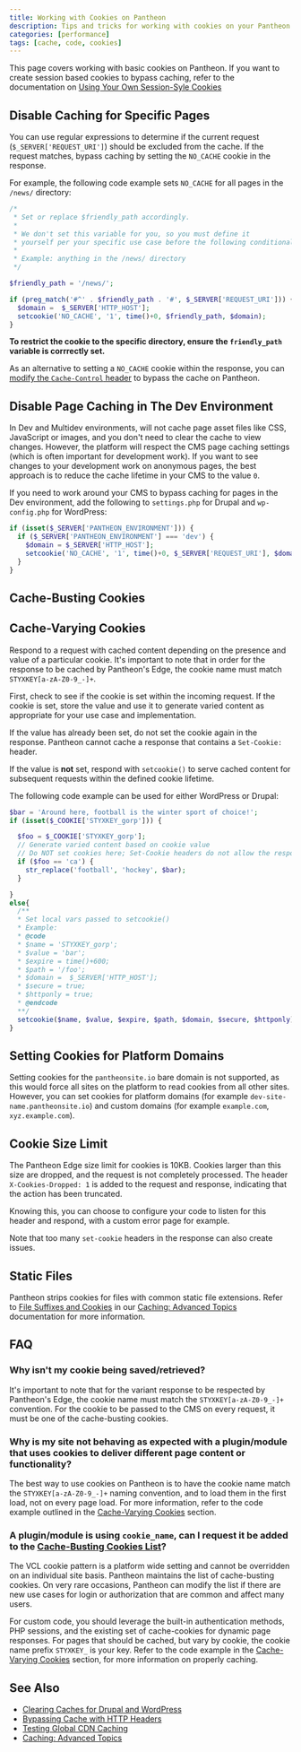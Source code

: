 ```yaml
---
title: Working with Cookies on Pantheon
description: Tips and tricks for working with cookies on your Pantheon Drupal and WordPress sites.
categories: [performance]
tags: [cache, code, cookies]
---
```


This page covers working with basic cookies on Pantheon. If you want to create session based cookies to bypass caching, refer to the documentation on [Using Your Own Session-Syle Cookies](/caching-advanced-topics/#using-your-own-session-style-cookies)

## Disable Caching for Specific Pages

You can use regular expressions to determine if the current request (`$_SERVER['REQUEST_URI']`) should be excluded from the cache. If the request matches, bypass caching by setting the `NO_CACHE` cookie in the response.

For example, the following code example sets `NO_CACHE` for all pages in the `/news/` directory:

```php
/*
 * Set or replace $friendly_path accordingly.
 *
 * We don't set this variable for you, so you must define it
 * yourself per your specific use case before the following conditional.
 *
 * Example: anything in the /news/ directory
 */

$friendly_path = '/news/';

if (preg_match('#^' . $friendly_path . '#', $_SERVER['REQUEST_URI'])) {
  $domain =  $_SERVER['HTTP_HOST'];
  setcookie('NO_CACHE', '1', time()+0, $friendly_path, $domain);
}
```

**To restrict the cookie to the specific directory, ensure the `friendly_path` variable is corrrectly set.**

As an alternative to setting a `NO_CACHE` cookie within the response, you can [modify the `Cache-Control` header](/cache-control) to bypass the cache on Pantheon.

## Disable Page Caching in The Dev Environment

In Dev and Multidev environments, 
will not cache page asset files like CSS, JavaScript or images, and you don't need to clear the cache to view changes. However, the platform will respect the CMS page caching settings (which is often important for development work). If you want to see changes to your development work on anonymous pages, the best approach is to reduce the cache lifetime in your CMS to the value `0`.

If you need to work around your CMS to bypass caching for pages in the Dev environment, add the following to `settings.php` for Drupal and `wp-config.php` for WordPress:

```php
if (isset($_SERVER['PANTHEON_ENVIRONMENT'])) {
  if ($_SERVER['PANTHEON_ENVIRONMENT'] === 'dev') {
    $domain = $_SERVER['HTTP_HOST'];
    setcookie('NO_CACHE', '1', time()+0, $_SERVER['REQUEST_URI'], $domain);
  }
}
```

## Cache-Busting Cookies

<Partial file="cache-busting.md" />

## Cache-Varying Cookies

Respond to a request with cached content depending on the presence and value of a particular cookie. It's important to note that in order for the response to be cached by Pantheon's Edge, the cookie name must match `STYXKEY[a-zA-Z0-9_-]+`.

First, check to see if the cookie is set within the incoming request. If the cookie is set, store the value and use it to generate varied content as appropriate for your use case and implementation.

<Alert title="Note" type="info">

If the value has already been set, do not set the cookie again in the response. Pantheon cannot cache a response that contains a `Set-Cookie:` header.

</Alert>

If the value is **not** set, respond with `setcookie()` to serve cached content for subsequent requests within the defined cookie lifetime.

The following code example can be used for either WordPress or Drupal:

```php
$bar = 'Around here, football is the winter sport of choice!';
if (isset($_COOKIE['STYXKEY_gorp'])) {

  $foo = $_COOKIE['STYXKEY_gorp'];
  // Generate varied content based on cookie value
  // Do NOT set cookies here; Set-Cookie headers do not allow the response to be cached
  if ($foo == 'ca') {
    str_replace('football', 'hockey', $bar);
  }

}
else{
  /**
  * Set local vars passed to setcookie()
  * Example:
  * @code
  * $name = 'STYXKEY_gorp';
  * $value = 'bar';
  * $expire = time()+600;
  * $path = '/foo';
  * $domain =  $_SERVER['HTTP_HOST'];
  * $secure = true;
  * $httponly = true;
  * @endcode
  **/
  setcookie($name, $value, $expire, $path, $domain, $secure, $httponly);
}
```

## Setting Cookies for Platform Domains

Setting cookies for the `pantheonsite.io` bare domain is not supported, as this would force all sites on the platform to read cookies from all other sites. However, you can set cookies for platform domains (for example `dev-site-name.pantheonsite.io`) and custom domains (for example `example.com`, `xyz.example.com`).

## Cookie Size Limit

The Pantheon Edge size limit for cookies is 10KB. Cookies larger than this size are dropped, and the request is not completely processed. The header `X-Cookies-Dropped: 1` is added to the request and response, indicating that the action has been truncated.

Knowing this, you can choose to configure your code to listen for this header and respond, with a custom error page for example.

Note that too many `set-cookie` headers in the response can also create issues.

## Static Files

Pantheon strips cookies for files with common static file extensions. Refer to [File Suffixes and Cookies](/caching-advanced-topics#file-suffixes-and-cookies) in our [Caching: Advanced Topics](/caching-advanced-topics) documentation for more information.

## FAQ

### Why isn't my cookie being saved/retrieved?

It's important to note that for the variant response to be respected by Pantheon's Edge, the cookie name must match the `STYXKEY[a-zA-Z0-9_-]+` convention. For the cookie to be passed to the CMS on every request, it must be one of the cache-busting cookies.

### Why is my site not behaving as expected with a plugin/module that uses cookies to deliver different page content or functionality?

The best way to use cookies on Pantheon is to have the cookie name match the `STYXKEY[a-zA-Z0-9_-]+` naming convention, and to load them in the first load, not on every page load. For more information, refer to the code example outlined in the [Cache-Varying Cookies](#cache-varying-cookies) section. 

### A plugin/module is using `cookie_name`, can I request it be added to the [Cache-Busting Cookies List](/cookies/#cache-busting-cookies)?

The VCL cookie pattern is a platform wide setting and cannot be overridden on an individual site basis. Pantheon maintains the list of cache-busting cookies. On very rare occasions, Pantheon can modify the list if there are new use cases for login or authorization that are common and affect many users. 

For custom code, you should leverage the built-in authentication methods, PHP sessions, and the existing set of cache-cookies for dynamic page responses. For pages that should be cached, but vary by cookie, the cookie name prefix `STYXKEY_` is your key. Refer to the code example in the [Cache-Varying Cookies](#cache-varying-cookies) section, for more information on properly caching. 

## See Also

* [Clearing Caches for Drupal and WordPress](/clear-caches)
* [Bypassing Cache with HTTP Headers](/cache-control)
* [Testing Global CDN Caching](/test-global-cdn-caching)
* [Caching: Advanced Topics](/caching-advanced-topics)
